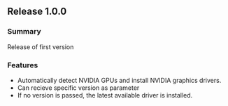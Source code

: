 ## Release 1.0.0
### Summary

Release of first version

### Features
- Automatically detect NVIDIA GPUs and install NVIDIA graphics drivers.
- Can recieve specific version as parameter
- If no version is passed, the latest available driver is installed.
